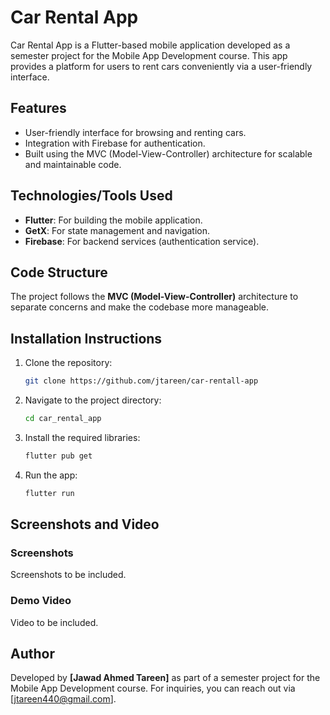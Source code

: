 # Car Rental App

Car Rental App is a Flutter-based mobile application developed as a semester project for the Mobile App Development course. This app provides a platform for users to rent cars conveniently via a user-friendly interface.

## Features
- User-friendly interface for browsing and renting cars.
- Integration with Firebase for authentication.
- Built using the MVC (Model-View-Controller) architecture for scalable and maintainable code.

## Technologies/Tools Used
- **Flutter**: For building the mobile application.
- **GetX**: For state management and navigation.
- **Firebase**: For backend services (authentication service).

## Code Structure
The project follows the **MVC (Model-View-Controller)** architecture to separate concerns and make the codebase more manageable.

## Installation Instructions
1. Clone the repository:
   ```bash
   git clone https://github.com/jtareen/car-rentall-app
   ```
2. Navigate to the project directory:
   ```bash
   cd car_rental_app
   ```
3. Install the required libraries:
   ```bash
   flutter pub get
   ```
4. Run the app:
   ```bash
   flutter run
   ```

## Screenshots and Video
### Screenshots
Screenshots to be included.

### Demo Video
Video to be included.

## Author
Developed by **[Jawad Ahmed Tareen]** as part of a semester project for the Mobile App Development course. For inquiries, you can reach out via [jtareen440@gmail.com].

